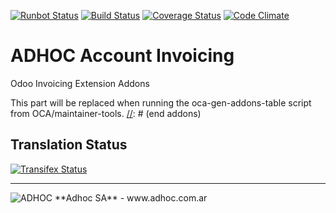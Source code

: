 [![Runbot Status](http://runbot.adhoc.com.ar/runbot/badge/flat/15/9.0.svg)](http://runbot.adhoc.com.ar/runbot/repo/github-com-ingadhoc-account-invoicing-15)
[![Build Status](https://travis-ci.org/ingadhoc/account-invoicing.svg?branch=9.0)](https://travis-ci.org/ingadhoc/account-invoicing)
[![Coverage Status](https://coveralls.io/repos/ingadhoc/account-invoicing/badge.png?branch=9.0)](https://coveralls.io/r/ingadhoc/account-invoicing?branch=9.0)
[![Code Climate](https://codeclimate.com/github/ingadhoc/account-invoicing/badges/gpa.svg)](https://codeclimate.com/github/ingadhoc/account-invoicing)

# ADHOC Account Invoicing

Odoo Invoicing Extension Addons

[//]: # (addons)
This part will be replaced when running the oca-gen-addons-table script from OCA/maintainer-tools.
[//]: # (end addons)

Translation Status
------------------
[![Transifex Status](https://www.transifex.com/projects/p/ingadhoc-account-invoicing-9-0/chart/image_png)](https://www.transifex.com/projects/p/ingadhoc-account-invoicing-9-0)

----

<img alt="ADHOC" src="http://fotos.subefotos.com/83fed853c1e15a8023b86b2b22d6145bo.png" />
**Adhoc SA** - www.adhoc.com.ar
